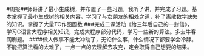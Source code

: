#周报##师哥讲了最小生成树，并布置了一些习题，我听了讲，并完成了习题。基本掌握了最小生成树的相关内容。学习了与女朋友的相处之道，补了离散数学缺失的知识。掌握了大量TC作图函数
###完成二课活动《给三年后自己的一封信》，学习C语言大程序相关知识，完成大程序部分代码，学习一些新的算法。多去牛客网刷题。
####做人做事不能太冲动了，无论什么事，什么情况下都要学会冷静。不能把算法看的太难了，一点一点的去理解去攻克，定会取得自己想要的结果。
